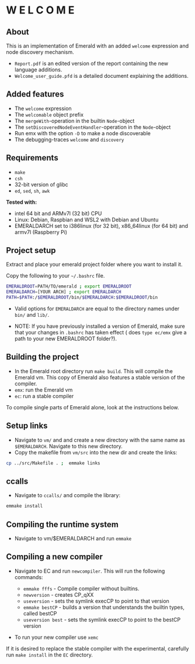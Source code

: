 <!-- Created 20/10/2020 -->

# W E L C O M E

## About
This is an implementation of Emerald with an added `welcome` expression and node discovery mechanism.  

- `Report.pdf` is an edited version of the report containing the new language additions.
- `Welcome_user_guide.pfd` is a detailed document explaining the additions.

## Added features
- The `welcome` expression
- The `welcomable` object prefix
- The `mergeWith`-operation in the builtin `Node`-object
- The `setDiscoveredNodeEventHandler`-operation in the `Node`-object
- Run emx with the option `-D` to make a node discoverable
- The debugging-traces `welcome` and `discovery`   

## Requirements
- `make`
- `csh`
- 32-bit version of glibc
- `ed`, `sed`, `sh`, `awk`

**Tested with:**
- intel 64 bit and ARMv7l (32 bit) CPU
- Linux: Debian, Raspbian and WSL2 with Debian and Ubuntu
- EMERALDARCH set to i386linux (for 32 bit), x86_64linux (for 64 bit) and armv7l (Raspberry Pi)

## Project setup

Extract and place your emerald project folder where you want to install it.

Copy the following to your `~/.bashrc` file.
```bash
EMERALDROOT=PATH/TO/emerald ; export EMERALDROOT
EMERALDARCH=[YOUR ARCH] ; export EMERALDARCH
PATH=$PATH:/$EMERALDROOT/bin/$EMERALDARCH:$EMERALDROOT/bin
```
- Valid options for `EMERALDARCH`  are equal to the directory names under `bin/` and `lib/`.

- NOTE: If you have previously installed a version of Emerald, make sure that your changes in `.bashrc` has taken effect ( does `type ec/emx` give a path to your new EMERALDROOT folder?).

## Building the project
- In the Emerald root directory run `make build`. This will compile the Emerald vm. This copy of Emerald also features a stable version of the compiler.
- `emx`: run the Emerald vm
- `ec`: run a stable compiler

To compile single parts of Emerald alone, look at the instructions below.  

## Setup links
- Navigate to `vm/` and and create a new directory with the same name as `$EMERALDARCH`. Navigate to this new directory.
- Copy the makefile from `vm/src` into the new dir and create the links:
```bash
cp ../src/Makefile . ;  emmake links
```

## ccalls
- Navigate to `ccalls/` and compile the library:
```bash
emmake install
```

## Compiling the runtime system
- Navigate to vm/$EMERALDARCH and run `emmake`

## Compiling a new compiler
- Navigate to EC and run `newcompiler`. This will run the following commands:
    - `emmake fffs`     - Compile compiler without builtins.
    - `newversion`      - creates CP_qXX
    - `useversion`      - sets the symlink execCP to point to that version
    - `emmake bestCP`   - builds a version that understands the builtin types, called bestCP
    - `useversion best` - sets the symlink execCP to point to the bestCP version

- To run your new compiler use `xemc`

If it is desired to replace the stable compiler with the experimental, carefully run `make install` in the `EC` directory.  
